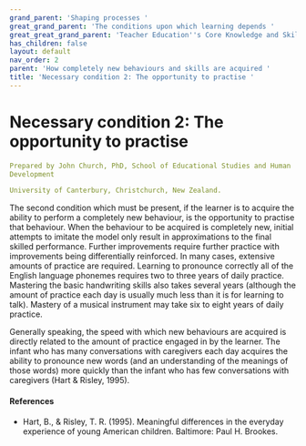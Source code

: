 ```yaml
---
grand_parent: 'Shaping processes '
great_grand_parent: 'The conditions upon which learning depends '
great_great_grand_parent: 'Teacher Education''s Core Knowledge and Skills.'
has_children: false
layout: default
nav_order: 2
parent: 'How completely new behaviours and skills are acquired '
title: 'Necessary condition 2: The opportunity to practise '
---
```

# Necessary condition 2: The opportunity to practise


```yaml
Prepared by John Church, PhD, School of Educational Studies and Human
Development

University of Canterbury, Christchurch, New Zealand.
```


The second condition which must be present, if the learner is to acquire
the ability to perform a completely new behaviour, is the opportunity to
practise that behaviour. When the behaviour to be acquired is completely
new, initial attempts to imitate the model only result in approximations
to the final skilled performance. Further improvements require further
practice with improvements being differentially reinforced. In many
cases, extensive amounts of practice are required. Learning to pronounce
correctly all of the English language phonemes requires two to three
years of daily practice. Mastering the basic handwriting skills also
takes several years (although the amount of practice each day is usually
much less than it is for learning to talk). Mastery of a musical
instrument may take six to eight years of daily practice.

Generally speaking, the speed with which new behaviours are acquired is
directly related to the amount of practice engaged in by the learner.
The infant who has many conversations with caregivers each day acquires
the ability to pronounce new words (and an understanding of the meanings
of those words) more quickly than the infant who has few conversations
with caregivers (Hart & Risley, 1995).


#### References

-   Hart, B., & Risley, T. R. (1995). Meaningful differences in the
    everyday experience of young American children. Baltimore: Paul H.
    Brookes.
